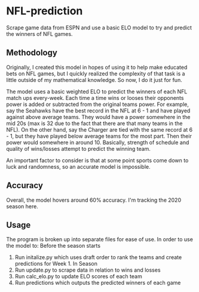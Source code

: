 # NFL-prediction
Scrape game data from ESPN and use a basic ELO model to try and predict the winners of NFL games.

## Methodology

Originally, I created this model in hopes of using it to help make educated bets on NFL games, but I quickly realized the complexity of that task is a little outside of my mathematical knowledge. So now, I do it just for fun.

The model uses a basic weighted ELO to predict the winners of each NFL match ups every-week. Each time a time wins or looses their opponents power is added or subtracted from the original teams power. For example, say the Seahawks have the best record in the NFL at 6 - 1 and have played against above average teams. They would have a power somewhere in the mid 20s (max is 32 due to the fact that there are that many teams in the NFL). On the other hand, say the Charger are tied with the same record at 6 - 1, but they have played below average teams for the most part. Then their power would somewhere in around 10. Basically, strength of schedule and quality of wins/losses attempt to predict the winning team.

An important factor to consider is that at some point sports come down to luck and randomness, so an accurate model is impossible.

## Accuracy

Overall, the model hovers around 60% accuracy. I'm tracking the 2020 season here.

## Usage

The program is broken up into separate files for ease of use. In order to use the model to:
Before the season starts
1. Run initalize.py which uses draft order to rank the teams and create predictions for Week 1.
In Season
2. Run update.py to scrape data in relation to wins and losses
3. Run calc_elo.py to update ELO scores of each team
4. Run predictions which outputs the predicted winners of each game

